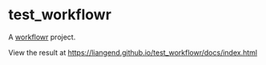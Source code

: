 # test_workflowr

A [workflowr][] project.

[workflowr]: https://github.com/workflowr/workflowr

View the result at https://liangend.github.io/test_workflowr/docs/index.html
